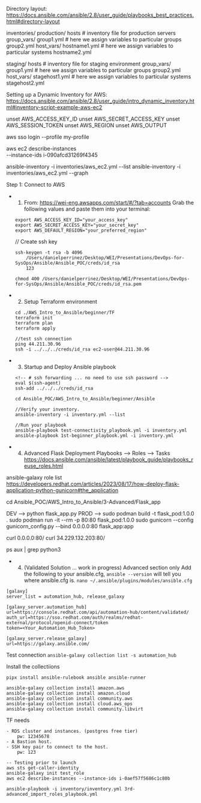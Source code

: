 Directory layout: https://docs.ansible.com/ansible/2.8/user_guide/playbooks_best_practices.html#directory-layout

inventories/
   production/
      hosts               # inventory file for production servers
      group_vars/
         group1.yml       # here we assign variables to particular groups
         group2.yml
      host_vars/
         hostname1.yml    # here we assign variables to particular systems
         hostname2.yml

   staging/
      hosts               # inventory file for staging environment
      group_vars/
         group1.yml       # here we assign variables to particular groups
         group2.yml
      host_vars/
         stagehost1.yml   # here we assign variables to particular systems
         stagehost2.yml


Setting up a Dynamic Inventory for AWS: https://docs.ansible.com/ansible/2.8/user_guide/intro_dynamic_inventory.html#inventory-script-example-aws-ec2
<!-- you may need to unset envars -->
unset AWS_ACCESS_KEY_ID
unset AWS_SECRET_ACCESS_KEY
unset AWS_SESSION_TOKEN
unset AWS_REGION
unset AWS_OUTPUT

aws sso login --profile my-profile

aws ec2 describe-instances \
    --instance-ids i-090afcd31269f4345

ansible-inventory -i inventories/aws_ec2.yml --list
ansible-inventory -i inventories/aws_ec2.yml --graph




Step 1: Connect to AWS
- 1. From: https://wei-eng.awsapps.com/start/#/?tab=accounts
    Grab the following values and paste them into your terminal:
    ```
    export AWS_ACCESS_KEY_ID="your_access_key"
    export AWS_SECRET_ACCESS_KEY="your_secret_key"
    export AWS_DEFAULT_REGION="your_preferred_region"
    ```
    // Create ssh key
    ```
    ssh-keygen -t rsa -b 4096
        /Users/danielperrinez/Desktop/WEI/Presentations/DevOps-for-SysOps/Ansible/Ansible_POC/creds/id_rsa
        123

    chmod 400 /Users/danielperrinez/Desktop/WEI/Presentations/DevOps-for-SysOps/Ansible/Ansible_POC/creds/id_rsa.pem

    ```

- 2. Setup Terraform environment
    ```
    cd ./AWS_Intro_to_Ansible/beginner/TF
    terraform init
    terraform plan
    terraform apply

    //test ssh connection
    ping 44.211.30.96
    ssh -i ../../../creds/id_rsa ec2-user@44.211.30.96
    ```

- 3. Startup and Deploy Ansible playbook
    ```
    <!-- # ssh forwarding ... no need to use ssh password -->
    eval $(ssh-agent)
    ssh-add ../../../creds/id_rsa

    cd Ansible_POC/AWS_Intro_to_Ansible/beginner/Ansible

    //Verify your inventory.
    ansible-inventory -i inventory.yml --list

    //Run your playbook
    ansible-playbook test-connectivity_playbook.yml -i inventory.yml
    ansible-playbook 1st-beginner_playbook.yml -i inventory.yml
    ```


- 4. Advanced Flask Deployment
Playbooks --> Roles --> Tasks
https://docs.ansible.com/ansible/latest/playbook_guide/playbooks_reuse_roles.html

<!-- Verify roles location -->
ansible-galaxy role list 
https://developers.redhat.com/articles/2023/08/17/how-deploy-flask-application-python-gunicorn#the_application

cd Ansible_POC/AWS_Intro_to_Ansible/3-Advanced/Flask_app

DEV --> python flask_app.py
PROD --> 
sudo podman build -t flask_pod:1.0.0 .
sudo podman run -it --rm -p 80:80 flask_pod:1.0.0
sudo gunicorn --config gunicorn_config.py --bind 0.0.0.0:80 flask_app:app

curl 0.0.0.0:80/
curl 34.229.132.203:80/



ps aux | grep python3

- 4. (Validated Solution ... work in progress) Advanced section only
Add the following to your ansible.cfg, `ansible --version` will tell you where ansible.cfg is.
`nano ~/.ansible/plugins/modules/ansible.cfg`

```
[galaxy]
server_list = automation_hub, release_galaxy

[galaxy_server.automation_hub]
url=https://console.redhat.com/api/automation-hub/content/validated/
auth_url=https://sso.redhat.com/auth/realms/redhat-external/protocol/openid-connect/token
token=<Your_Automation_Hub_Token>

[galaxy_server.release_galaxy]
url=https://galaxy.ansible.com/
```

Test connection
`ansible-galaxy collection list -s automation_hub`

Install the collectiions
```
pipx install ansible-rulebook ansible ansible-runner

ansible-galaxy collection install amazon.aws
ansible-galaxy collection install amazon.cloud
ansible-galaxy collection install community.aws
ansible-galaxy collection install cloud.aws_ops
ansible-galaxy collection install community.libvirt
```

TF needs
```
- RDS cluster and instances. (postgres free tier)
    pw: 12345678
- A Bastion host.
- SSH key pair to connect to the host.
    pw: 123
```

```
-- Testing prior to launch
aws sts get-caller-identity
ansible-galaxy init test_role
aws ec2 describe-instances --instance-ids i-0aef57f5686c1c80b

ansible-playbook -i inventory/inventory.yml 3rd-advanced_import_roles_playbook.yml 
```


